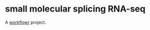 # small molecular splicing RNA-seq

A [workflowr][] project.

[workflowr]: https://github.com/jdblischak/workflowr
